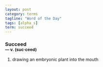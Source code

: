 ```yaml
---
layout: post
category: terms
tagline: "Word of the Day"
tags: [alpha_s]
term: succeed
---
```


<h3>Succeed<br/> <small>&mdash; v. (suc<span>&middot;</span>ceed)</small></h3>
<p><ol>
<li>drawing an embryonic plant into the mouth</li>
</ol></p>
